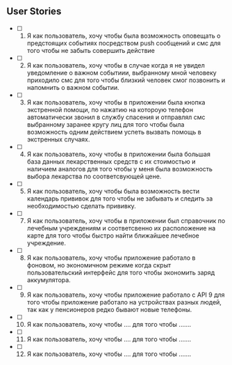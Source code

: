 ## User Stories
- [ ] 1. Я как пользователь, хочу чтобы была возможность оповещать о предстоящих событиях посредством push сообщений и смс для того чтобы не забыть совершить действие
- [ ] 2. Я как пользователь, хочу чтобы в случае когда я не увидел уведомление о важном событиии, выбранному мной человеку приходило смс для того чтобы близкий человек смог позвонить и напомнить о важном событии.
- [ ] 3. Я как пользователь, хочу чтобы в приложении была кнопка экстренной помощи, по нажатию на котороую телефон автоматически звонил в службу спасения и отправлял смс выбранному заранее кругу лиц для того чтобы была возможность одним действием успеть вызвать помощь в экстренных случаях.
- [ ] 4. Я как пользователь, хочу чтобы в приложении была большая база данных лекарственных средств с их стоимостью и наличием аналогов для того чтобы у меня была возможность выбора лекарства по соответсвующей цене.
- [ ] 5. Я как пользователь, хочу чтобы была возможность вести календарь прививок для того чтобы не забывать и следить за необходимостью сделать прививку.
- [ ] 7. Я как пользователь, хочу чтобы в приложении был справочник по лечебным учреждениям и соответсвенно их расположение на карте для того чтобы быстро найти ближайшее лечебное учреждение.
- [ ] 8. Я как пользователь, хочу чтобы приложение работало в фоновом, но экономичном режиме когда скрыт пользовательский интерфейс для того чтобы экономить заряд аккумулятора.
- [ ] 9. Я как пользователь, хочу чтобы приложение работало с API 9 для того чтобы приложение работало на устройствах разных людей, так как у пенсионеров редко бывают новые телефоны.
- [ ] 10. Я как пользователь, хочу чтобы .... для того чтобы .......
- [ ] 11. Я как пользователь, хочу чтобы .... для того чтобы .......
- [ ] 12. Я как пользователь, хочу чтобы .... для того чтобы .......
